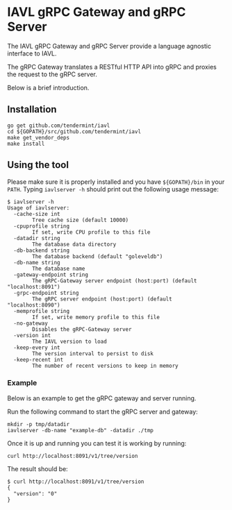 # IAVL gRPC Gateway and gRPC Server

The IAVL gRPC Gateway and gRPC Server provide a language agnostic interface to IAVL.

The gRPC Gateway translates a RESTful HTTP API into gRPC and proxies the request to the gRPC server.

Below is a brief introduction.

## Installation

```shell
go get github.com/tendermint/iavl
cd ${GOPATH}/src/github.com/tendermint/iavl
make get_vendor_deps
make install
```

## Using the tool

Please make sure it is properly installed and you have `${GOPATH}/bin` in your `PATH`.
Typing `iavlserver -h` should print out the following usage message:

```
$ iavlserver -h
Usage of iavlserver:
  -cache-size int
        Tree cache size (default 10000)
  -cpuprofile string
        If set, write CPU profile to this file
  -datadir string
        The database data directory
  -db-backend string
        The database backend (default "goleveldb")
  -db-name string
        The database name
  -gateway-endpoint string
        The gRPC-Gateway server endpoint (host:port) (default "localhost:8091")
  -grpc-endpoint string
        The gRPC server endpoint (host:port) (default "localhost:8090")
  -memprofile string
        If set, write memory profile to this file
  -no-gateway
        Disables the gRPC-Gateway server
  -version int
        The IAVL version to load
  -keep-every int
        The version interval to persist to disk
  -keep-recent int
        The number of recent versions to keep in memory
```

### Example 

Below is an example to get the gRPC gateway and server running.

Run the following command to start the gRPC server and gateway:

```shell
mkdir -p tmp/datadir
iavlserver -db-name "example-db" -datadir ./tmp
```

Once it is up and running you can test it is working by running:

```shell
curl http://localhost:8091/v1/tree/version
```

The result should be:

```shell
$ curl http://localhost:8091/v1/tree/version
{
  "version": "0"
}
```

